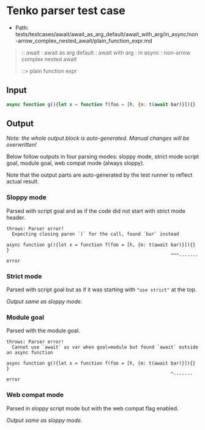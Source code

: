 # Tenko parser test case

- Path: tests/testcases/await/await_as_arg_default/await_with_arg/in_async/non-arrow_complex_nested_await/plain_function_expr.md

> :: await : await as arg default : await with arg : in async : non-arrow complex nested await
>
> ::> plain function expr

## Input

`````js
async function g(){let x = function f(foo = [h, {m: t(await bar)}]){}    }
`````

## Output

_Note: the whole output block is auto-generated. Manual changes will be overwritten!_

Below follow outputs in four parsing modes: sloppy mode, strict mode script goal, module goal, web compat mode (always sloppy).

Note that the output parts are auto-generated by the test runner to reflect actual result.

### Sloppy mode

Parsed with script goal and as if the code did not start with strict mode header.

`````
throws: Parser error!
  Expecting closing paren `)` for the call, found `bar` instead

async function g(){let x = function f(foo = [h, {m: t(await bar)}]){}    }
                                                            ^^^------- error
`````

### Strict mode

Parsed with script goal but as if it was starting with `"use strict"` at the top.

_Output same as sloppy mode._

### Module goal

Parsed with the module goal.

`````
throws: Parser error!
  Cannot use `await` as var when goal=module but found `await` outside an async function

async function g(){let x = function f(foo = [h, {m: t(await bar)}]){}    }
                                                            ^------- error
`````


### Web compat mode

Parsed in sloppy script mode but with the web compat flag enabled.

_Output same as sloppy mode._
